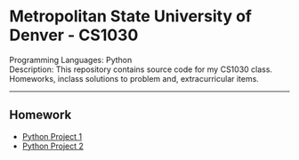 # Metropolitan State University of Denver - CS1030

Programming Languages: Python \
Description: This repository contains source code for my CS1030 class. Homeworks, inclass solutions to problem and, extracurricular items.  

--- 

## Homework

- [Python Project 1](./PythonProject1/README.md)
- [Python Project 2](./PythonProject2/README.md)
 
